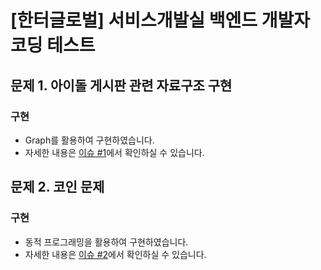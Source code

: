 # [한터글로벌] 서비스개발실 백엔드 개발자 코딩 테스트
## 문제 1. 아이돌 게시판 관련 자료구조 구현
### 구현
- Graph를 활용하여 구현하였습니다.
- 자세한 내용은 [이슈 #1](https://github.com/daadaadaah/hanteo-task/issues/1)에서 확인하실 수 있습니다.

## 문제 2. 코인 문제
### 구현
- 동적 프로그래밍을 활용하여 구현하였습니다.
- 자세한 내용은 [이슈 #2](https://github.com/daadaadaah/hanteo-task/issues/2)에서 확인하실 수 있습니다.
